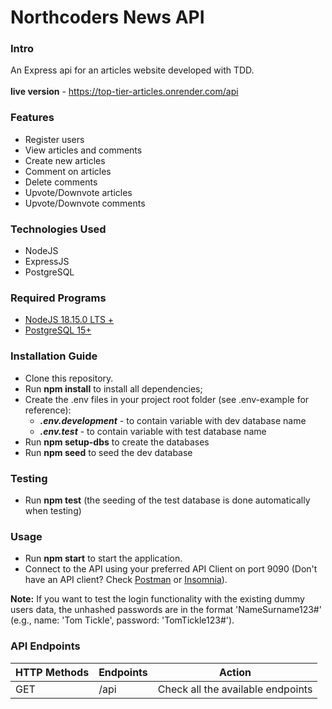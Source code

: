 # Northcoders News API

### Intro

An Express api for an articles website developed with TDD.
<br><br>
**live version** - https://top-tier-articles.onrender.com/api

### Features

- Register users
- View articles and comments
- Create new articles
- Comment on articles
- Delete comments
- Upvote/Downvote articles
- Upvote/Downvote comments


### Technologies Used

- NodeJS
- ExpressJS
- PostgreSQL

### Required Programs

- [NodeJS 18.15.0 LTS +](https://nodejs.org/en)<br>
- [PostgreSQL 15+](https://www.postgresql.org/download/)

### Installation Guide

- Clone this repository.
- Run **npm install** to install all dependencies;
- Create the .env files in your project root folder (see .env-example for reference):
  - **_.env.development_** - to contain variable with dev database name
  - **_.env.test_** - to contain variable with test database name
- Run **npm setup-dbs** to create the databases
- Run **npm seed** to seed the dev database

### Testing

- Run **npm test** (the seeding of the test database is done automatically when testing)

### Usage

- Run **npm start** to start the application.
- Connect to the API using your preferred API Client on port 9090 (Don't have an API client? Check [Postman](https://www.postman.com/) or [Insomnia](https://insomnia.rest/download)).

**Note:** 
If you want to test the login functionality with the existing dummy users data, the unhashed passwords are in the format 'NameSurname123#' (e.g., name: 'Tom Tickle', password: 'TomTickle123#').

### API Endpoints

| HTTP Methods | Endpoints | Action                            |
| ------------ | --------- | --------------------------------- |
| GET          | /api      | Check all the available endpoints |
